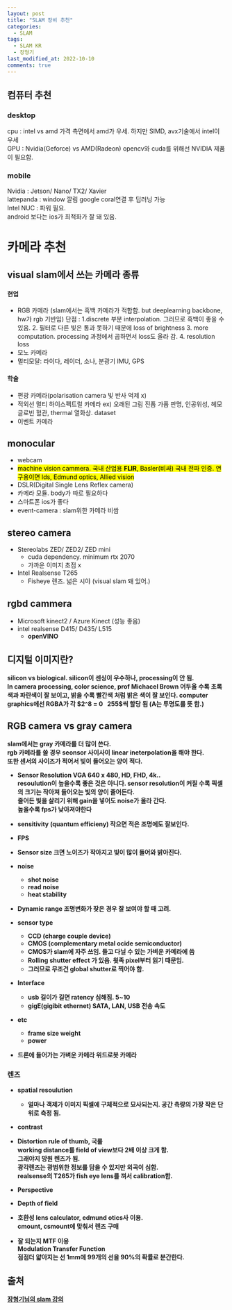 ```yaml
---
layout: post
title: "SLAM 장비 추천"
categories:
  - SLAM
tags:
  - SLAM KR
  - 장형기
last_modified_at: 2022-10-10
comments: true
---
```


## 컴퓨터 추천
### desktop
cpu : intel vs amd 가격 측면에서 amd가 우세. 하지만 SIMD, avx기술에서 intel이 우세  
GPU : Nvidia$($Geforce$)$ vs AMD$($Radeon$)$ opencv와 cuda를 위해선 NVIDIA 제품이 필요함.  

### mobile
Nvidia :  Jetson/ Nano/ TX2/ Xavier  
lattepanda : window 깔림 google coral연결 후 딥러닝 가능   
Intel NUC : 파워 필요.  
android 보다는 ios가 최적화가 잘 돼 있음.  

# 카메라 추천

## visual slam에서 쓰는 카메라 종류
#### 현업
- RGB 카메라 $($slam에서는 흑백 카메라가 적합함. but deeplearning backbone, hw가 rgb 기반임$)$ 단점 : 1.discrete 부분 interpolation. 그러므로 흑백이 좋을 수 있음. 2. 필터로 다른 빛은 통과 못하기 때문에 loss of brightness 3. more computation. processing 과정에서 곱하면서 loss도 올라 감. 4. resolution loss 
- 모노 카메라
- 멀티모달: 라이다, 레이더, 소나, 분광기 IMU, GPS
#### 학술
- 편광 카메라$($polarisation camera 빛 반사 억제 x$)$
- 적외선 멀티 하이스펙트럴 카메라 ex$)$ 오래된 그림 진품 가품 판명, 인공위성, 헤모글로빈 혈관, thermal 열화상. dataset
- 이벤트 카메라


## monocular
- webcam
- <mark> machine vision cammera. 국내 산업용 <b>FLIR</b>, Basler$($비싸$)$ 국내 전파 인증. 연구용이면 lds, Edmund optics, Allied vision </mark>
- DSLR$($Digital Single Lens Reflex camera$)$
- 카메라 모듈. body가 따로 필요하다
- 스마트폰 ios가 좋다
- event-camera : slam위한 카메라 비쌈

## stereo camera
- Stereolabs ZED/ ZED2/ ZED mini  
  - cuda dependency. minimum rtx 2070  
  - 가까운 이미지 초점 x  
- Intel Realsense T265
  - Fisheye 렌즈. 넓은 시야  $($visual slam 돼 있어.$)$

## rgbd cammera
- Microsoft kinect2 / Azure Kinect $($성능 좋음$)$
- intel realsense D415/ D435/ L515
  - <b>openVINO<b>



## 디지털 이미지란? 
silicon vs biological. silicon이 센싱이 우수하나, processing이 안 됨.  
**In camera processing, color science, prof Michacel Brown**
어두울 수록 초록색과 파란색이 잘 보이고, 밝을 수록 빨간색 처럼 밝은 색이 잘 보인다.
computer graphics에선 RGBA가 각 $2^8 = 0 $~$ 255$씩 할당 됨 $($A는 투명도를 뜻 함.$)$  

## RGB camera vs gray camera
slam에서는 gray 카메라를 더 많이 쓴다.  
rgb 카메라를 쓸 경우 seonsor 사이사이 linear ineterpolation을 해야 한다.  
또한 센서의 사이즈가 적어서 빛이 들어오는 양이 적다.  

- Sensor Resolution
VGA 640 x 480, HD, FHD, 4k..  
resoulution이 높을수록 좋은 것은 아니다. 
sensor resolution이 커질 수록 픽셀의 크기는 작아져 들어오는 빛의 양이 줄어든다.  
줄어든 빛을 살리기 위해 gain을 넣어도 noise가 올라 간다.  
높을수록 fps가 낮아져야한다

- sensitivity $($quantum efficieny$)$
작으면 적은 조명에도 잘보인다. 

- FPS

- Sensor size
크면 노이즈가 작아지고 빛이 많이 들어와 밝아진다.  

- noise
  - shot noise
  - read noise
  - heat stability

- Dynamic range
조명변화가 잦은 경우 잘 보여야 할 때 고려.

- sensor type
  - CCD $($charge couple device$)$
  - CMOS $($complementary metal ocide semiconductor$)$
  - CMOS가 slam에 자주 쓰임. 들고 다닐 수 있는 가벼운 카메라에 씀  
  - Rolling shutter effect 가 있음. 윗족 pixel부터 읽기 때문임.  
  - 그러므로 무조건 **global shutter**로 찍어야 함.

- Interface
  - usb 길이가 길면 ratency 심해짐. 5~10 
  - gigE$($gigibit ethernet$)$
  SATA, LAN, USB 전송 속도

- etc
  - frame size weight
  - power

- 드론에 들어가는 가벼운 카메라 위드로봇 카메라

### 렌즈 
- spatial resoulution
  - 얼마나 객제가 이미지 픽셀에 구체적으로 묘사되는지. 공간 측량의 가장 작은 단위로 측정 됨.

- contrast

- Distortion
rule of thumb, 국룰   
working distance를 field of view보다 2배 이상 크게 함.  
그래야지 망원 렌즈가 됨.  
광각렌즈는 광범위한 정보를 담을 수 있지만 외곡이 심함.  
realsense의 T265가 fish eye lens를 껴서 calibration함.  
- Perspective
- Depth of field

- 호환성
lens calculator, edmund otics사 이용.  
cmount, csmount에 맞춰서 렌즈 구매  

- 잘 되는지 MTF 이용  
Modulation Transfer Function  
점점더 얇아지는 선 1mm에 99개의 선을 90%의 확률로 분간한다.  
  

## 출처
[장형기님의 slam 강의][1]

[1]:https://www.youtube.com/playlist?list=PLubUquiqNQdOjoEXERd88E0PhWLnK1IDy
